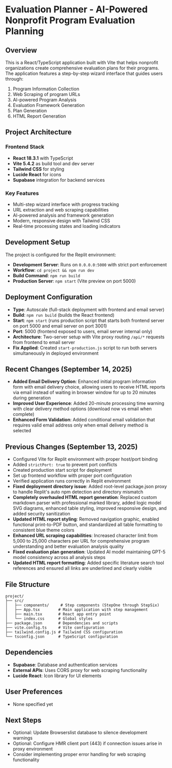 # Evaluation Planner - AI-Powered Nonprofit Program Evaluation Planning

## Overview
This is a React/TypeScript application built with Vite that helps nonprofit organizations create comprehensive evaluation plans for their programs. The application features a step-by-step wizard interface that guides users through:

1. Program Information Collection
2. Web Scraping of program URLs
3. AI-powered Program Analysis 
4. Evaluation Framework Generation
5. Plan Generation
6. HTML Report Generation

## Project Architecture

### Frontend Stack
- **React 18.3.1** with TypeScript
- **Vite 5.4.2** as build tool and dev server
- **Tailwind CSS** for styling
- **Lucide React** for icons
- **Supabase** integration for backend services

### Key Features
- Multi-step wizard interface with progress tracking
- URL extraction and web scraping capabilities
- AI-powered analysis and framework generation
- Modern, responsive design with Tailwind CSS
- Real-time processing states and loading indicators

## Development Setup
The project is configured for the Replit environment:

- **Development Server**: Runs on `0.0.0.0:5000` with strict port enforcement
- **Workflow**: `cd project && npm run dev`
- **Build Command**: `npm run build`
- **Production Server**: `npm start` (Vite preview on port 5000)

## Deployment Configuration
- **Type**: Autoscale (full-stack deployment with frontend and email server)
- **Build**: `npm run build` (builds the React frontend)
- **Start**: `npm start` (runs production script that starts both frontend server on port 5000 and email server on port 3001)
- **Port**: 5000 (frontend exposed to users, email server internal only)
- **Architecture**: Two-server setup with Vite proxy routing `/api/*` requests from frontend to email server
- **Fix Applied**: Created `start-production.js` script to run both servers simultaneously in deployed environment

## Recent Changes (September 14, 2025)
- **Added Email Delivery Option**: Enhanced initial program information form with email delivery choice, allowing users to receive HTML reports via email instead of waiting in browser window for up to 20 minutes during generation
- **Improved User Experience**: Added 20-minute processing time warning with clear delivery method options (download now vs email when complete) 
- **Enhanced Form Validation**: Added conditional email validation that requires valid email address only when email delivery method is selected

## Previous Changes (September 13, 2025)
- Configured Vite for Replit environment with proper host/port binding
- Added `strictPort: true` to prevent port conflicts
- Created production start script for deployment
- Set up frontend workflow with proper port configuration
- Verified application runs correctly in Replit environment
- **Fixed deployment directory issue**: Added root-level package.json proxy to handle Replit's auto npm detection and directory mismatch
- **Completely overhauled HTML report generation**: Replaced custom markdown parser with professional marked library, added logic model SVG diagrams, enhanced table styling, improved responsive design, and added security sanitization
- **Updated HTML report styling**: Removed navigation graphic, enabled functional print-to-PDF button, and standardized all table formatting to consistent blue theme colors
- **Enhanced URL scraping capabilities**: Increased character limit from 5,000 to 25,000 characters per URL for comprehensive program understanding and better evaluation analysis quality
- **Fixed evaluation plan generation**: Updated AI model maintaining GPT-5 model consistency across all analysis steps
- **Updated HTML report formatting**: Added specific literature search tool references and ensured all links are underlined and clearly visible

## File Structure
```
project/
├── src/
│   ├── components/     # Step components (StepOne through StepSix)
│   ├── App.tsx        # Main application with step management
│   ├── main.tsx       # React app entry point
│   └── index.css      # Global styles
├── package.json       # Dependencies and scripts
├── vite.config.ts     # Vite configuration
├── tailwind.config.js # Tailwind CSS configuration
└── tsconfig.json      # TypeScript configuration
```

## Dependencies
- **Supabase**: Database and authentication services
- **External APIs**: Uses CORS proxy for web scraping functionality
- **Lucide React**: Icon library for UI elements

## User Preferences
- None specified yet

## Next Steps
- Optional: Update Browserslist database to silence development warnings
- Optional: Configure HMR client port (443) if connection issues arise in proxy environment
- Consider implementing proper error handling for web scraping functionality